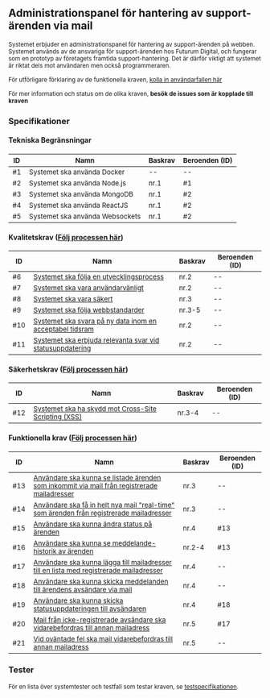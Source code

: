 ## Administrationspanel för hantering av support-ärenden via mail

<sub>Systemet erbjuder en administrationspanel för hantering av support-ärenden på webben. Systemet används av de ansvariga för support-ärenden hos Futurum Digital, och fungerar som en prototyp av företagets framtida support-hantering. Det är därför viktigt att systemet är riktat dels mot användaren men också programmeraren.</sub>

<sub>För utförligare förklaring av de funktionella kraven, [kolla in användarfallen här](https://github.com/1dv611-futurum-project/dokumentation/blob/master/inlämningar/inception/Anv%C3%A4ndarfall.md)</sub><br>

<sub>För mer information och status om de olika kraven, **besök de issues som är kopplade till kraven**</sub>

### Specifikationer

#### Tekniska Begränsningar

|<sub>ID</sub>|<sub>Namn</sub>|<sub>Baskrav</sub>|<sub>Beroenden (ID)</sub>|
|----|-----|------------|-----|
|<sub>#1</sub>|<sub>Systemet ska använda Docker</sub>|<sub>--</sub>|<sub>--</sub>|
|<sub>#2</sub>|<sub>Systemet ska använda Node.js</sub>|<sub>nr.1</sub>|<sub>#1</sub>|
|<sub>#3</sub>|<sub>Systemet ska använda MongoDB</sub>|<sub>nr.1</sub>|<sub>#2</sub>|
|<sub>#4</sub>|<sub>Systemet ska använda ReactJS</sub>|<sub>nr.1</sub>|<sub>#2</sub>|
|<sub>#5</sub>|<sub>Systemet ska använda Websockets</sub>|<sub>nr.1</sub>|<sub>#2</sub>|

#### Kvalitetskrav ([Följ processen här](https://github.com/1dv611-futurum-project/futurum-project/projects/5))
|<sub>ID</sub>|<sub>Namn</sub>|<sub>Baskrav</sub>|<sub>Beroenden (ID)</sub>|
|----|-----|------------|-----|
|<sub>#6</sub>|<sub>[Systemet ska följa en utvecklingsprocess](https://github.com/1dv611-futurum-project/futurum-project/projects/3)</sub>|<sub>nr.2</sub>|<sub>--</sub>|
|<sub>#7</sub>|<sub>[Systemet ska vara användarvänligt](https://github.com/1dv611-futurum-project/futurum-project/issues/46)</sub>|<sub>nr.2</sub>|<sub>--</sub>|
|<sub>#8</sub>|<sub>[Systemet ska vara säkert](https://github.com/1dv611-futurum-project/futurum-project/issues/47)</sub>|<sub>nr.3</sub>|<sub>--</sub>|
|<sub>#9</sub>|<sub>[Systemet ska följa webbstandarder](https://github.com/1dv611-futurum-project/futurum-project/issues/48)</sub>|<sub>nr.3-5</sub>|<sub>--</sub>|
|<sub>#10</sub>|<sub>[Systemet ska svara på ny data inom en acceptabel tidsram](https://github.com/1dv611-futurum-project/futurum-project/issues/49)</sub>|<sub>nr.2</sub>|<sub>--</sub>|
|<sub>#11</sub>|<sub>[Systemet ska erbjuda relevanta svar vid statusuppdatering](https://github.com/1dv611-futurum-project/futurum-project/issues/50)</sub>|<sub>nr.2</sub>|<sub>--</sub>|

#### Säkerhetskrav ([Följ processen här](https://github.com/1dv611-futurum-project/futurum-project/projects/4))
|<sub>ID</sub>|<sub>Namn</sub>|<sub>Baskrav</sub>|<sub>Beroenden (ID)</sub>|
|----|-----|------------|-----|
|<sub>#12</sub>|<sub>[Systemet ska ha skydd mot Cross-Site Scripting (XSS)](https://github.com/1dv611-futurum-project/futurum-project/issues/51)</sub>|<sub>nr.3-4</sub>|<sub>--</sub>|

#### Funktionella krav ([Följ processen här](https://github.com/1dv611-futurum-project/futurum-project/projects/2))

|<sub>ID</sub>|<sub>Namn</sub>|<sub>Baskrav</sub>|<sub>Beroenden (ID)</sub>|
|----|-----|------------|-----|
|<sub>#13</sub>|<sub>[Användare ska kunna se listade ärenden som inkommit via mail från registrerade mailadresser](https://github.com/1dv611-futurum-project/futurum-project/issues/15) </sub>|<sub>nr.3</sub>|<sub>--</sub>|
|<sub>#14</sub>|<sub>[Användare ska få in helt nya mail "real-time" som ärenden från registrerade mailadresser](https://github.com/1dv611-futurum-project/futurum-project/issues/20) </sub>|<sub>nr.3</sub>|<sub>--</sub>|
|<sub>#15</sub>|<sub>[Användare ska kunna ändra status på ärenden](https://github.com/1dv611-futurum-project/futurum-project/issues/17) </sub>|<sub>nr.4</sub>|<sub>#13</sub>|
|<sub>#16</sub>|<sub>[Användare ska kunna se meddelande-historik av ärenden](https://github.com/1dv611-futurum-project/futurum-project/issues/24) </sub>|<sub>nr.2-4</sub>|<sub>#13</sub>|
|<sub>#17</sub>|<sub>[Användare ska kunna lägga till mailadresser till en lista med registrerade mailadresser](https://github.com/1dv611-futurum-project/futurum-project/issues/16) </sub>|<sub>nr.4</sub>|<sub>--</sub>|
|<sub>#18</sub>|<sub>[Användare ska kunna skicka meddelanden till ärendens avsändare via mail](https://github.com/1dv611-futurum-project/futurum-project/issues/19) </sub>|<sub>nr.4</sub>|<sub>--</sub>|
|<sub>#19</sub>|<sub>[Användare ska kunna skicka statusuppdateringen till avsändaren](https://github.com/1dv611-futurum-project/futurum-project/issues/18) </sub>|<sub>nr.4</sub>|<sub>#18</sub>|
|<sub>#20</sub>|<sub>[Mail från icke-registrerade avsändare ska vidarebefordras till annan mailadress](https://github.com/1dv611-futurum-project/futurum-project/issues/21) </sub>|<sub>nr.5</sub>|<sub>#17</sub>|
|<sub>#21</sub>|<sub>[Vid oväntade fel ska mail vidarebefordras till annan mailadress](https://github.com/1dv611-futurum-project/futurum-project/issues/22) </sub>|<sub>nr.5</sub>|<sub>--</sub>|

### Tester
<sub>För en lista över systemtester och testfall som testar kraven, se [testspecifikationen](https://github.com/1dv611-futurum-project/dokumentation/blob/master/inlämningar/inception/Testspecifikation.md).</sub>
